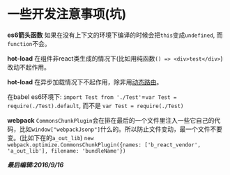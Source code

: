 # 一些开发注意事项(坑)
**es6箭头函数** 如果在没有上下文的环境下编译的时候会把`this`变成`undefined`, 而`function`不会。

**hot-load** 在组件非react类生成的情况下(比如用纯函数`() => <div>test</div>`)改动不起作用。

**hot-load** 在异步加载情况下不起作用，除非用[动态路由](https://github.com/ReactTraining/react-router/blob/master/docs/guides/DynamicRouting.md)。

在babel es6环境下: `import Test from './Test'`=`var Test = require(./Test).default`, 而不是 `var Test = require(./Test)`

**webpack** `CommonsChunkPlugin`会在排在最后的一个文件里注入一些它自己的代码，比如`window["webpackJsonp"]`什么的。所以防止文件变动，最一个文件不要变。(比如下在的`a_out_lib`)
`new webpack.optimize.CommonsChunkPlugin({names: ['b_react_vendor', 'a_out_lib'], filename: 'bundleName'})`

***最后编辑:2016/9/16***
